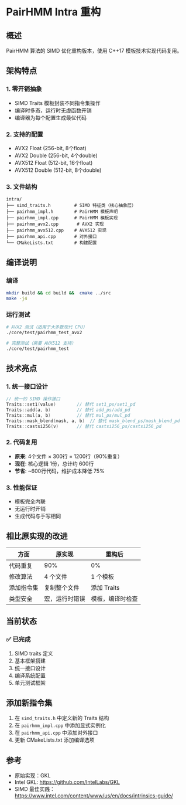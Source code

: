 # PairHMM Intra 重构

## 概述

PairHMM 算法的 SIMD 优化重构版本，使用 C++17 模板技术实现代码复用。

## 架构特点

### 1. 零开销抽象
- SIMD Traits 模板封装不同指令集操作
- 编译时多态，运行时无虚函数开销
- 编译器为每个配置生成最优代码

### 2. 支持的配置
- AVX2 Float (256-bit, 8个float)
- AVX2 Double (256-bit, 4个double)  
- AVX512 Float (512-bit, 16个float)
- AVX512 Double (512-bit, 8个double)

### 3. 文件结构
```
intra/
├── simd_traits.h         # SIMD 特征类（核心抽象层）
├── pairhmm_impl.h        # PairHMM 模板声明
├── pairhmm_impl.cpp      # PairHMM 模板实现
├── pairhmm_avx2.cpp       # AVX2 实现
├── pairhmm_avx512.cpp    # AVX512 实现
├── pairhmm_api.cpp       # 对外接口
└── CMakeLists.txt        # 构建配置
```

## 编译说明

### 编译
```bash
mkdir build && cd build &&  cmake ../src 
make -j4
```

### 运行测试
```bash
# AVX2 测试（适用于大多数现代 CPU）
./core/test/pairhmm_test_avx2

# 完整测试（需要 AVX512 支持）
./core/test/pairhmm_test
```

## 技术亮点

### 1. 统一接口设计
```cpp
// 统一的 SIMD 操作接口
Traits::set1(value)        // 替代 set1_ps/set1_pd
Traits::add(a, b)          // 替代 add_ps/add_pd
Traits::mul(a, b)          // 替代 mul_ps/mul_pd
Traits::mask_blend(mask, a, b)  // 替代 mask_blend_ps/mask_blend_pd
Traits::castsi256(v)       // 替代 castsi256_ps/castsi256_pd
```

### 2. 代码复用
- **原来**: 4个文件 × 300行 = 1200行（90%重复）
- **现在**: 核心逻辑 1份，总计约 600行
- **节省**: ~600行代码，维护成本降低 75%

### 3. 性能保证
- 模板完全内联
- 无运行时开销
- 生成代码与手写相同

## 相比原实现的改进

| 方面 | 原实现 | 重构后 |
|------|--------|--------|
| 代码重复 | 90% | 0% |
| 修改算法 | 4 个文件 | 1 个模板 |
| 添加指令集 | 复制整个文件 | 添加 Traits |
| 类型安全 | 宏，运行时错误 | 模板，编译时检查 |

## 当前状态

### ✅ 已完成
1. SIMD traits 定义
2. 基本框架搭建
3. 统一接口设计
4. 编译系统配置
5. 单元测试框架


## 添加新指令集

1. 在 `simd_traits.h` 中定义新的 Traits 结构
2. 在 `pairhmm_impl.cpp` 中添加显式实例化
3. 在 `pairhmm_api.cpp` 中添加对外接口
4. 更新 CMakeLists.txt 添加编译选项

## 参考

- 原始实现：GKL
- Intel GKL: https://github.com/IntelLabs/GKL
- SIMD 最佳实践：https://www.intel.com/content/www/us/en/docs/intrinsics-guide/
